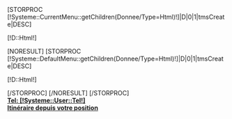 <section id="promotetop">
    <div class="container">
        <div class="row">
            <div class="customhtml leo-customhtml-ptop  ">
                <div class="block_content clearfix">
                    <div class="container-fluid">
                        <div class="banner-welcome-wrap row clearfix">
                            <div class="banner-welcome col-md-6">
                                [STORPROC [!Systeme::CurrentMenu::getChildren(Donnee/Type=Html)!]|D|0|1|tmsCreate|DESC]
                                    <p>[!D::Html!]</p>
                                    [NORESULT]
                                        [STORPROC [!Systeme::DefaultMenu::getChildren(Donnee/Type=Html)!]|D|0|1|tmsCreate|DESC]
                                        <p>[!D::Html!]</p>
                                        [/STORPROC]
                                    [/NORESULT]
                                [/STORPROC]
                            </div>
                            <div class="tel-adresse col-md-3">
                                <a href="tel:[!Systeme::User::Tel!]" class="btn btn-success btn-large btn-block pull-right"><b>Tel: [!Systeme::User::Tel!]</b></a>
                            </div>
                            <div class="tel-adresse col-md-3">
                                <a title="itinéraire" onclick="javascript:itineraire('[!Systeme::User::Adresse!] [!Systeme::User::CodPos!] [!Systeme::User::Ville!]');" href="#" class="btn btn-warning pull-right btn-block btn-large"><b>Itinéraire depuis votre position</b></a>
                            </div>
                        </div>
                    </div>
                </div>
            </div>
        </div>
    </div>
</section>
<script type="text/javascript">
    function itineraire(adresse){
        if (navigator.geolocation)
        {
            navigator.geolocation.getCurrentPosition( function (position) {
                        destination = adresse;
                        googleDirectionsURL = "http://maps.google.com/?saddr=" + position.coords.latitude + "," + position.coords.longitude + "&daddr="+destination;
                        document.location.href = googleDirectionsURL;
                    },
                    function (error)
                    {
                        switch(error.code)
                        {
                            case error.TIMEOUT:
                                alert ('Délai d\'attente dépassé.');
                                break;
                            case error.POSITION_UNAVAILABLE:
                                alert ('Impossible de déterminer votre position');
                                break;
                            case error.PERMISSION_DENIED:
                                alert ('Authorisation requise');
                                break;
                            case error.UNKNOWN_ERROR:
                                alert ('Erreur inconnue');
                                break;
                        }
                    }
            );
        }
        else
            alert("Votre navigateur ne gère pas la géolocalisation.");
    }
</script>
